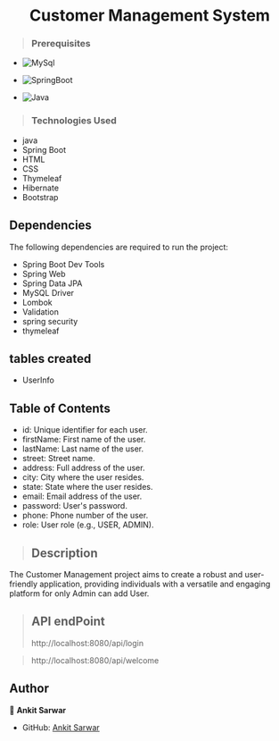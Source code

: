 <h1 align="center"> Customer Management System</h1>

>### Prerequisites
* ![MySql](https://img.shields.io/badge/DBMS-MYSQL%205.7%20or%20Higher-red)
 * ![SpringBoot](https://img.shields.io/badge/Framework-SpringBoot-green)


* ![Java](https://img.shields.io/badge/Language-Java%208%20or%20higher-yellow)
>### Technologies Used
* java
* Spring Boot
* HTML
* CSS
* Thymeleaf
* Hibernate
* Bootstrap
## Dependencies
The following dependencies are required to run the project:

* Spring Boot Dev Tools
* Spring Web
* Spring Data JPA
* MySQL Driver
* Lombok
* Validation
* spring security
* thymeleaf

## tables created
- UserInfo

## Table of Contents
- id: Unique identifier for each user.
- firstName: First name of the user.
- lastName: Last name of the user.
- street: Street name.
- address: Full address of the user.
- city: City where the user resides.
- state: State where the user resides.
- email: Email address of the user.
- password: User's password.
- phone: Phone number of the user.
- role: User role (e.g., USER, ADMIN).
  
>## Description
The Customer Management  project aims to create a robust and user-friendly application, providing individuals with a versatile and engaging platform for only Admin 
can add User.

>## API endPoint
>http://localhost:8080/api/login

>http://localhost:8080/api/welcome

## Author

👤 **Ankit Sarwar**

* GitHub: [Ankit Sarwar](https://github.com/Anurag-Shukla0206)
